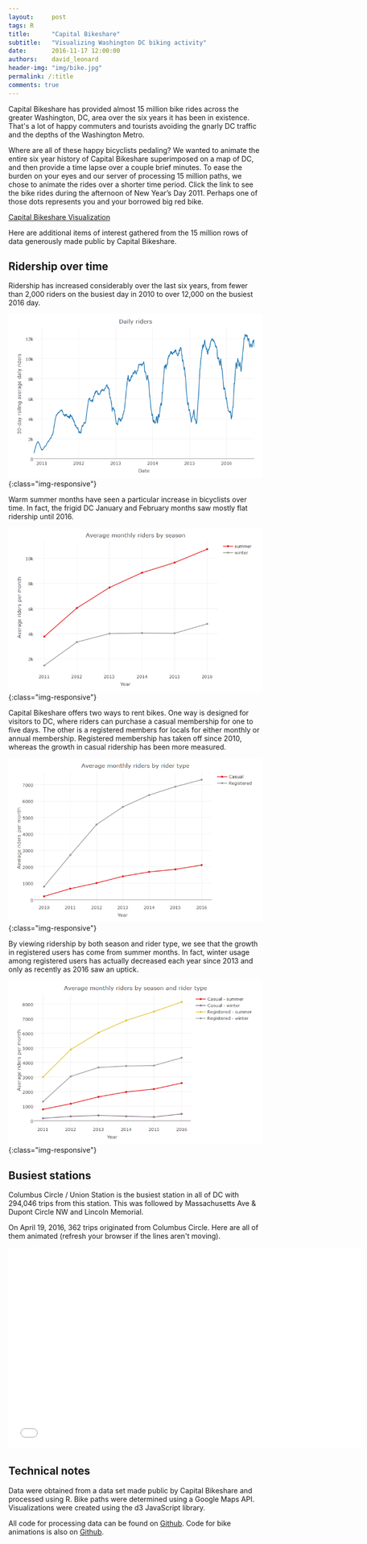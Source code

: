 ```yaml
---
layout:     post
tags: R
title:      "Capital Bikeshare"
subtitle:   "Visualizing Washington DC biking activity"
date:       2016-11-17 12:00:00
authors:    david_leonard
header-img: "img/bike.jpg"
permalink: /:title
comments: true
---
```


<p>Capital Bikeshare has provided almost 15 million bike rides across the greater Washington, DC, area over the six years it has been in existence.  That's a lot of happy commuters and tourists avoiding the gnarly DC traffic and the depths of the Washington Metro.</p>  

Where are all of these happy bicyclists pedaling? We wanted to animate the entire six year history of Capital Bikeshare superimposed on a map of DC, and then provide a time lapse over a couple brief minutes. To ease the burden on your eyes and our server of processing 15 million paths, we chose to animate the rides over a shorter time period.  Click the link to see the bike rides during the afternoon of New Year’s Day 2011.  Perhaps one of those dots represents you and your borrowed big red bike.

[Capital Bikeshare Visualization](/html/capital_bikeshare/index.html)

Here are additional items of interest gathered from the 15 million rows of data generously made public by Capital Bikeshare.

<h2 class="section-heading">Ridership over time</h2>

Ridership has increased considerably over the last six years, from fewer than 2,000 riders on the busiest day in 2010 to over 12,000 on the busiest 2016 day. 

![image-title-here](/img/capital_bikeshare/daily_riders.png){:class="img-responsive"}

Warm summer months have seen a particular increase in bicyclists over time.  In fact, the frigid DC January and February months saw mostly flat ridership until 2016.

![image-title-here](/img/capital_bikeshare/riders_by_season.png){:class="img-responsive"} 

Capital Bikeshare offers two ways to rent bikes.  One way is designed for visitors to DC, where riders can purchase a casual membership for one to five days.  The other is a registered members for locals for either monthly or annual membership. Registered membership has taken off since 2010, whereas the growth in casual ridership has been more measured.

![image-title-here](/img/capital_bikeshare/riders_by_type.png){:class="img-responsive"} 

By viewing ridership by both season and rider type, we see that the growth in registered users has come from summer months.  In fact, winter usage among registered users has actually decreased each year since 2013 and only as recently as 2016 saw an uptick.  

![image-title-here](/img/capital_bikeshare/riders_by_season_type.png){:class="img-responsive"} 


<h2 class="section-heading">Busiest stations</h2>

Columbus Circle / Union Station is the busiest station in all of DC with 294,046 trips from this station.  This was followed by Massachusetts Ave & Dupont Circle NW and Lincoln Memorial.

On April 19, 2016, 362 trips originated from Columbus Circle.  Here are all of them animated (refresh your browser if the lines aren't moving).

<iframe src="{{ site.baseurl }}/html/capital_bikeshare/bikeshare_loop_busiest.html" 
width="700" 
height="400"
scrolling="no"
frameborder="0"></iframe>

<h2 class="section-heading">Technical notes</h2>

Data were obtained from a data set made public by Capital Bikeshare and processed using R.  Bike paths were determined using a Google Maps API.  Visualizations were created using the d3 JavaScript library.

All code for processing data can be found on [Github](https://github.com/ficonsulting/capital-bikeshare). Code for bike animations is also on [Github](https://github.com/ficonsulting/ficonsulting.github.io/tree/master/html).
